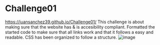 # Challenge01
https://juansanchez39.github.io/Challenge01/
This challenge is about making sure that the website has & is accesibility compliant. 
Formatted the started code to make sure that all links work and that it follows a easy and readable.
CSS has been organized to follow a structure. 
![image](https://user-images.githubusercontent.com/129122571/230223296-831a41aa-7bbd-4c82-a5c0-0e750342d8ca.png)
